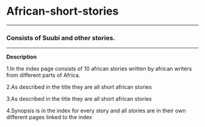 # African-short-stories
---

<h3>Consists of Suubi and other stories.</h3>
<hr>
<b>Description</b></div>
<p>1.In the index page consists of  10 african stories written by african writers from different parts of Africa.</p>
<p>2.As described in the title they are all short african stories</p>
<p>3.As described in the title they are all short african stories</p>
<p>4.Synopsis is in the index for every story and all stories are in their own different pages linked to the index</p>

